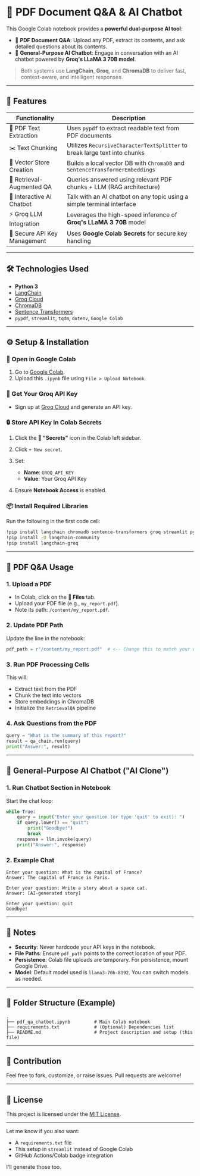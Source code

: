 # 🧠 PDF Document Q\&A & AI Chatbot

This Google Colab notebook provides a **powerful dual-purpose AI tool**:

* 📄 **PDF Document Q\&A**: Upload any PDF, extract its contents, and ask detailed questions about its contents.
* 💬 **General-Purpose AI Chatbot**: Engage in conversation with an AI chatbot powered by **Groq's LLaMA 3 70B model**.

> Both systems use **LangChain**, **Groq**, and **ChromaDB** to deliver fast, context-aware, and intelligent responses.

---

## 🚀 Features

| Functionality                | Description                                                                  |
| ---------------------------- | ---------------------------------------------------------------------------- |
| 📄 PDF Text Extraction       | Uses `pypdf` to extract readable text from PDF documents                     |
| ✂️ Text Chunking             | Utilizes `RecursiveCharacterTextSplitter` to break large text into chunks    |
| 🧠 Vector Store Creation     | Builds a local vector DB with `ChromaDB` and `SentenceTransformerEmbeddings` |
| 🔎 Retrieval-Augmented QA    | Queries answered using relevant PDF chunks + LLM (RAG architecture)          |
| 🤖 Interactive AI Chatbot    | Talk with an AI chatbot on any topic using a simple terminal interface       |
| ⚡ Groq LLM Integration       | Leverages the high-speed inference of **Groq's LLaMA 3 70B** model           |
| 🔐 Secure API Key Management | Uses **Google Colab Secrets** for secure key handling                        |

---

## 🛠️ Technologies Used

* **Python 3**
* [LangChain](https://www.langchain.com/)
* [Groq Cloud](https://console.groq.com/)
* [ChromaDB](https://www.trychroma.com/)
* [Sentence Transformers](https://www.sbert.net/)
* `pypdf`, `streamlit`, `tqdm`, `dotenv`, `Google Colab`

---

## ⚙️ Setup & Installation

### 🔗 Open in Google Colab

1. Go to [Google Colab](https://colab.research.google.com/).
2. Upload this `.ipynb` file using `File > Upload Notebook`.

### 🔑 Get Your Groq API Key

* Sign up at [Groq Cloud](https://console.groq.com/) and generate an API key.

### 🔒 Store API Key in Colab Secrets

1. Click the 🔐 **"Secrets"** icon in the Colab left sidebar.
2. Click `+ New secret`.
3. Set:

   * **Name**: `GROQ_API_KEY`
   * **Value**: Your Groq API Key
4. Ensure **Notebook Access** is enabled.

### 📦 Install Required Libraries

Run the following in the first code cell:

```bash
!pip install langchain chromadb sentence-transformers groq streamlit pypdf python-dotenv tqdm
!pip install -U langchain-community
!pip install langchain-groq
```

---

## 📄 PDF Q\&A Usage

### 1. Upload a PDF

* In Colab, click on the **📁 Files** tab.
* Upload your PDF file (e.g., `my_report.pdf`).
* Note its path: `/content/my_report.pdf`.

### 2. Update PDF Path

Update the line in the notebook:

```python
pdf_path = r"/content/my_report.pdf"  # <-- Change this to match your uploaded file
```

### 3. Run PDF Processing Cells

This will:

* Extract text from the PDF
* Chunk the text into vectors
* Store embeddings in ChromaDB
* Initialize the `RetrievalQA` pipeline

### 4. Ask Questions from the PDF

```python
query = "What is the summary of this report?"
result = qa_chain.run(query)
print("Answer:", result)
```

---

## 💬 General-Purpose AI Chatbot ("AI Clone")

### 1. Run Chatbot Section in Notebook

Start the chat loop:

```python
while True:
    query = input("Enter your question (or type 'quit' to exit): ")
    if query.lower() == "quit":
        print("Goodbye!")
        break
    response = llm.invoke(query)
    print("Answer:", response)
```

### 2. Example Chat

```
Enter your question: What is the capital of France?
Answer: The capital of France is Paris.

Enter your question: Write a story about a space cat.
Answer: [AI-generated story]

Enter your question: quit
Goodbye!
```

---

## 📝 Notes

* **Security**: Never hardcode your API keys in the notebook.
* **File Paths**: Ensure `pdf_path` points to the correct location of your PDF.
* **Persistence**: Colab file uploads are temporary. For persistence, mount Google Drive.
* **Model**: Default model used is `llama3-70b-8192`. You can switch models as needed.

---

## 📁 Folder Structure (Example)

```
.
├── pdf_qa_chatbot.ipynb         # Main Colab notebook
├── requirements.txt             # (Optional) Dependencies list
├── README.md                    # Project description and setup (this file)
```

---

## 🤝 Contribution

Feel free to fork, customize, or raise issues. Pull requests are welcome!

---

## 📜 License

This project is licensed under the [MIT License](LICENSE).

---

Let me know if you also want:

* A `requirements.txt` file
* This setup in `streamlit` instead of Google Colab
* GitHub Actions/Colab badge integration

I'll generate those too.
